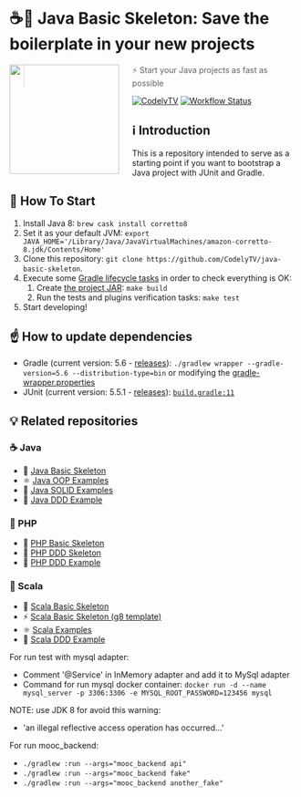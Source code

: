 # ☕🚀 Java Basic Skeleton: Save the boilerplate in your new projects

<img src="http://codely.tv/wp-content/uploads/2016/05/cropped-logo-codelyTV.png" align="left" width="192px" height="192px"/>
<img align="left" width="0" height="192px" hspace="10"/>

> ⚡ Start your Java projects as fast as possible

[![CodelyTV](https://img.shields.io/badge/codely-tv-green.svg?style=flat-square)](https://codely.tv)
[![Workflow Status](https://github.com/CodelyTV/java-basic-skeleton/workflows/Main%20Workflow/badge.svg)](https://github.com/CodelyTV/java-basic-skeleton/actions)

## ℹ️ Introduction

This is a repository intended to serve as a starting point if you want to bootstrap a Java project with JUnit and Gradle.

## 🏁 How To Start

1. Install Java 8: `brew cask install corretto8`
2. Set it as your default JVM: `export JAVA_HOME='/Library/Java/JavaVirtualMachines/amazon-corretto-8.jdk/Contents/Home'`
3. Clone this repository: `git clone https://github.com/CodelyTV/java-basic-skeleton`.
4. Execute some [Gradle lifecycle tasks](https://docs.gradle.org/current/userguide/java_plugin.html#lifecycle_tasks) in order to check everything is OK:
    1. Create [the project JAR](https://docs.gradle.org/current/userguide/java_plugin.html#sec:jar): `make build`
    2. Run the tests and plugins verification tasks: `make test`
5. Start developing!

## ☝️ How to update dependencies

* Gradle (current version: 5.6 - [releases](https://gradle.org/releases/)):
`./gradlew wrapper --gradle-version=5.6 --distribution-type=bin` or modifying the [gradle-wrapper.properties](gradle/wrapper/gradle-wrapper.properties#L3)
* JUnit (current version: 5.5.1 - [releases](https://junit.org/junit5/docs/snapshot/release-notes/index.html)):
[`build.gradle:11`](build.gradle#L11-L12)

## 💡 Related repositories

### ☕ Java

* 📂 [Java Basic Skeleton](https://github.com/CodelyTV/java-basic-skeleton)
* ⚛ [Java OOP Examples](https://github.com/CodelyTV/java-oop-examples)
* 🧱 [Java SOLID Examples](https://github.com/CodelyTV/java-solid-examples)
* 🥦 [Java DDD Example](https://github.com/CodelyTV/java-ddd-example)

### 🐘 PHP

* 📂 [PHP Basic Skeleton](https://github.com/CodelyTV/php-basic-skeleton)
* 🎩 [PHP DDD Skeleton](https://github.com/CodelyTV/php-ddd-skeleton)
* 🥦 [PHP DDD Example](https://github.com/CodelyTV/php-ddd-example)

### 🧬 Scala

* 📂 [Scala Basic Skeleton](https://github.com/CodelyTV/scala-basic-skeleton)
* ⚡ [Scala Basic Skeleton (g8 template)](https://github.com/CodelyTV/scala-basic-skeleton.g8)
* ⚛ [Scala Examples](https://github.com/CodelyTV/scala-examples)
* 🥦 [Scala DDD Example](https://github.com/CodelyTV/scala-ddd-example)

For run test with mysql adapter:
- Comment '@Service' in InMemory adapter and add it to MySql adapter
- Command for run mysql docker container: `docker run -d --name mysql_server -p 3306:3306 -e MYSQL_ROOT_PASSWORD=123456 mysql`

NOTE: use JDK 8 for avoid this warning:
- 'an illegal reflective access operation has occurred...'

For run mooc_backend:
- `./gradlew :run --args="mooc_backend api"`
- `./gradlew :run --args="mooc_backend fake"`
- `./gradlew :run --args="mooc_backend another_fake"`
